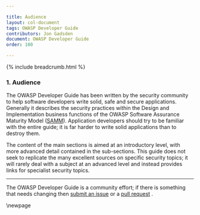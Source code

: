 ```yaml
---

title: Audience
layout: col-document
tags: OWASP Developer Guide
contributors: Jon Gadsden
document: OWASP Developer Guide
order: 100

---
```


{% include breadcrumb.html %}

### 1. Audience

The OWASP Developer Guide has been written by the security community to help software developers write solid,
safe and secure applications.
Generally it describes the security practices within the Design and Implementation business functions
of the OWASP Software Assurance Maturity Model ([SAMM][samm]).
Application developers should try to be familiar with the entire guide;
it is far harder to write solid applications than to destroy them.

The content of the main sections is aimed at an introductory level,
with more advanced detail contained in the sub-sections.
This guide does not seek to replicate the many excellent sources on specific security topics;
it will rarely deal with a subject at an advanced level and instead provides links for specialist security topics.

----

The OWASP Developer Guide is a community effort; if there is something that needs changing
then [submit an issue][issue01] or a [pull request][pr] .

[issue01]: https://github.com/OWASP/www-project-developer-guide/issues/new?labels=enhancement&template=request.md&title=Update:%2001-audience
[pr]: https://github.com/OWASP/www-project-developer-guide/pulls
[samm]: https://owaspsamm.org/about/

\newpage
